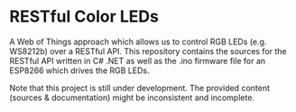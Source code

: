 # RESTful Color LEDs
A Web of Things approach which allows us to control RGB LEDs (e.g. WS8212b) over a RESTful API. This repository contains the sources for the RESTful API written in C# .NET as well as the .ino firmware file for an ESP8266 which drives the RGB LEDs.

Note that this project is still under development. The provided content (sources & documentation) might be inconsistent and incomplete. 

